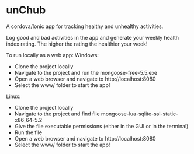 # unChub

A cordova/Ionic app for tracking healthy and unhealthy activities. 

Log good and bad activities in the app and generate your weekly health index rating. The higher the rating the healthier your week!

To run locally as a web app:
Windows: 
 - Clone the project locally
 - Navigate to the project and run the mongoose-free-5.5.exe
 - Open a web browser and navigate to  http://localhost:8080 
 - Select the www/ folder to start the app!


Linux:
 - Clone the project locally
 - Navigate to the project and find file mongoose-lua-sqlite-ssl-static-x86_64-5.2
 - Give the file executable permissions (either in the GUI or in the terminal)
 - Run the file
 - Open a web browser and navigate to  http://localhost:8080 
 - Select the www/ folder to start the app!
 
 
 
 
